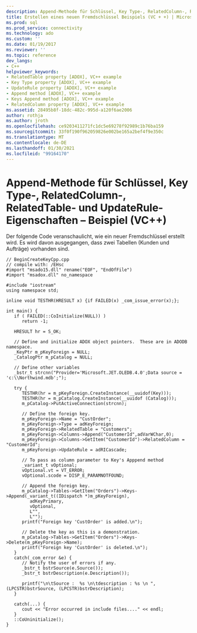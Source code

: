 ```yaml
---
description: Append-Methode für Schlüssel, Key Type-, RelatedColumn-, RelatedTable- und UpdateRule-Eigenschaften – Beispiel (VC++)
title: Erstellen eines neuen Fremdschlüssel Beispiels (VC + +) | Microsoft-Dokumentation
ms.prod: sql
ms.prod_service: connectivity
ms.technology: ado
ms.custom: ''
ms.date: 01/19/2017
ms.reviewer: ''
ms.topic: reference
dev_langs:
- C++
helpviewer_keywords:
- RelatedTable property [ADOX], VC++ example
- Key Type property [ADOX], VC++ example
- UpdateRule property [ADOX], VC++ example
- Append method [ADOX], VC++ example
- Keys Append method [ADOX], VC++ example
- RelatedColumn property [ADOX], VC++ example
ms.assetid: 28495b8f-18dc-482c-995d-a120f6ae2006
author: rothja
ms.author: jroth
ms.openlocfilehash: ce9203411271fc1dc5e69278f92989c1b76ba159
ms.sourcegitcommit: 33f0f190f962059826e002be165a2bef4f9e350c
ms.translationtype: MT
ms.contentlocale: de-DE
ms.lasthandoff: 01/30/2021
ms.locfileid: "99164170"
---
```

# <a name="keys-append-method-key-type-relatedcolumn-relatedtable-and-updaterule-properties-example-vc"></a>Append-Methode für Schlüssel, Key Type-, RelatedColumn-, RelatedTable- und UpdateRule-Eigenschaften – Beispiel (VC++)
Der folgende Code veranschaulicht, wie ein neuer Fremdschlüssel erstellt wird. Es wird davon ausgegangen, dass zwei Tabellen (Kunden und Aufträge) vorhanden sind.  
  
```  
// BeginCreateKeyCpp.cpp  
// compile with: /EHsc  
#import "msado15.dll" rename("EOF", "EndOfFile")  
#import "msadox.dll" no_namespace  
  
#include "iostream"  
using namespace std;  
  
inline void TESTHR(HRESULT x) {if FAILED(x) _com_issue_error(x);};  
  
int main() {  
   if ( FAILED(::CoInitialize(NULL)) )   
      return -1;  
  
   HRESULT hr = S_OK;  
  
   // Define and initialize ADOX object pointers.  These are in ADODB namespace.  
   _KeyPtr m_pKeyForeign = NULL;   
   _CatalogPtr m_pCatalog = NULL;  
  
   // Define other variables  
   _bstr_t strcnn("Provider='Microsoft.JET.OLEDB.4.0';Data source = 'c:\\Northwind.mdb';");  
  
   try {  
      TESTHR(hr = m_pKeyForeign.CreateInstance(__uuidof(Key)));  
      TESTHR(hr = m_pCatalog.CreateInstance(__uuidof (Catalog)));  
      m_pCatalog->PutActiveConnection(strcnn);  
  
      // Define the foreign key.  
      m_pKeyForeign->Name = "CustOrder";  
      m_pKeyForeign->Type = adKeyForeign;  
      m_pKeyForeign->RelatedTable = "Customers";  
      m_pKeyForeign->Columns->Append("CustomerId",adVarWChar,0);  
      m_pKeyForeign->Columns->GetItem("CustomerId")->RelatedColumn = "CustomerId";  
      m_pKeyForeign->UpdateRule = adRICascade;  
  
      // To pass as column parameter to Key's Apppend method  
      _variant_t vOptional;  
      vOptional.vt = VT_ERROR;  
      vOptional.scode = DISP_E_PARAMNOTFOUND;  
  
      // Append the foreign key.  
      m_pCatalog->Tables->GetItem("Orders")->Keys->Append(_variant_t((IDispatch *)m_pKeyForeign),  
         adKeyPrimary,  
         vOptional,  
         L"",  
         L"");  
      printf("Foreign key 'CustOrder' is added.\n");  
  
      // Delete the key as this is a demonstration.  
      m_pCatalog->Tables->GetItem("Orders")->Keys->Delete(m_pKeyForeign->Name);  
      printf("Foreign key 'CustOrder' is deleted.\n");  
   }  
   catch(_com_error &e) {  
      // Notify the user of errors if any.  
      _bstr_t bstrSource(e.Source());  
      _bstr_t bstrDescription(e.Description());  
  
      printf("\n\tSource :  %s \n\tdescription : %s \n ", (LPCSTR)bstrSource, (LPCSTR)bstrDescription);  
   }  
  
   catch(...) {  
      cout << "Error occurred in include files...." << endl;  
   }  
   ::CoUninitialize();  
}  
```
